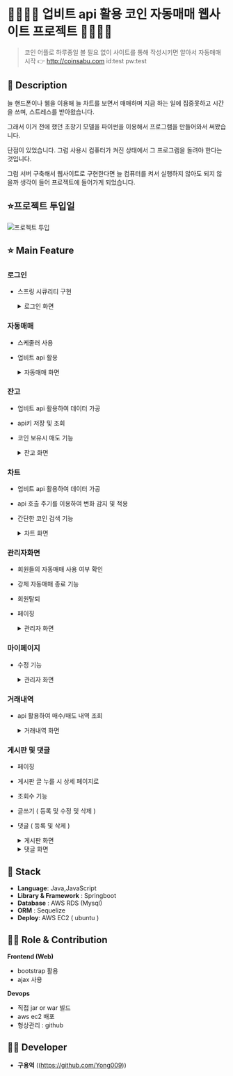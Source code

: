 
# 👨‍👩‍👦‍👦 업비트 api 활용 코인 자동매매 웹사이트 프로젝트 👨‍👩‍👦‍👦 

> 코인 어플로 하루종일 볼 필요 없이 사이트를 통해 작성시키면 알아서 자동매매 시작 👉 http://coinsabu.com   id:test pw:test


## 📖 Description

늘 핸드폰이나 웹을 이용해 늘 차트를 보면서 매매하며 지금 하는 일에 집중못하고 시간을 쓰며, 스트레스를 받아왔습니다.

그래서 이거 전에 했던 초창기 모델을 파이썬을 이용해서 프로그램을 만들어와서 써봤습니다.

단점이 있었습니다. 그럼 사용시 컴퓨터가 켜진 상태에서 그 프로그램을 돌려야 한다는 것입니다.

그럼 서버 구축해서 웹사이트로 구현한다면 늘 컴퓨터를 켜서 실행하지 않아도 되지 않을까 생각이 들어 프로젝트에 들어가게 되었습니다.

## ⭐프로젝트 투입일 

<img src="https://github.com/user-attachments/assets/210e9ed2-e9f0-4932-a1ce-da6d63a52dd2" alt="프로젝트 투입"/>

## ⭐ Main Feature
### 로그인
- 스프링 시큐리티 구현

    <details>
    <summary>로그인 화면</summary>
       
    <img src="https://github.com/user-attachments/assets/71a5ef2d-b168-4291-9ef6-d96db078e5c5" alt="로그인화면"/>
        
    </details>


### 자동매매
- 스케줄러 사용
- 업비트 api 활용

    <details>
    <summary>자동매매 화면</summary>
       
    <img src="https://github.com/user-attachments/assets/317b6a38-9312-409c-9cd4-da3cf4461c63" alt="자동매매 화면"/>
        
    </details>


### 잔고
- 업비트 api 활용하여 데이터 가공
- api키 저장 및 조회
- 코인 보유시 매도 기능 

    <details>
    <summary>잔고 화면</summary>
       
    <img src="https://github.com/user-attachments/assets/79221ab3-fa3d-4f58-968c-f02e706f0129" alt="잔고 화면"/>
        
    </details>


### 차트
- 업비트 api 활용하여 데이터 가공
- api 호출 주기를 이용하여 변화 감지 및 적용
- 간단한 코인 검색 기능

    <details>
    <summary>차트 화면</summary>
       
    <img src="https://github.com/user-attachments/assets/f61b3192-98e3-4d7a-ac18-f0cc78a3c84c" alt="차트 화면"/>
        
    </details>


### 관리자화면
- 회원들의 자동매매 사용 여부 확인
- 강제 자동매매 종료 기능
- 회원탈퇴
- 페이징

    <details>
    <summary>관리자 화면</summary>
       
    <img src="https://github.com/user-attachments/assets/035eeebf-e8d4-48f1-b1dd-4605154c4450" alt="관리자 화면"/>
        
    </details>


### 마이페이지
- 수정 기능

    <details>
    <summary>관리자 화면</summary>
       
    <img src="https://github.com/user-attachments/assets/9d8df70d-910f-400a-ab37-8e7d09f8fd8d" alt="마이페이지 화면"/>
        
    </details>


### 거래내역
- api 활용하여 매수/매도 내역 조회

    <details>
    <summary>거래내역 화면</summary>
       
    <img src="https://github.com/user-attachments/assets/f59687d8-ffb2-4877-8df1-25e1f732d22a" alt="거래내역 화면"/>
        
    </details>


### 게시판 및 댓글
- 페이징
- 게시판 글 누를 시 상세 페이지로
- 조회수 기능
- 글쓰기 ( 등록 및 수정 및 삭제 )
- 댓글 ( 등록 및 삭제 )

    <details>
    <summary>게시판 화면</summary>
       
    <img src="https://github.com/user-attachments/assets/09c962aa-c97d-4b4f-9554-5eb30c8f5e1c" alt="게시판 화면"/>
        
    </details>
    <details>
    <summary>댓글 화면</summary>
       
    <img src="https://github.com/user-attachments/assets/7f3d7393-a92a-4a49-a54f-67f849d58c4a" alt="댓글 화면"/>
        
    </details>

   
## 🔧 Stack
- **Language**: Java,JavaScript
- **Library & Framework** : Springboot
- **Database** : AWS RDS (Mysql)
- **ORM** : Sequelize
- **Deploy**: AWS EC2 ( ubuntu ) 

## 👨‍💻 Role & Contribution

**Frontend (Web)**

- bootstrap 활용
- ajax 사용

**Devops**
- 직접 jar or war 빌드
- aws ec2 배포
- 형상관리 : github


## 👨‍💻 Developer
*  **구용억** ((https://github.com/Yong009))

